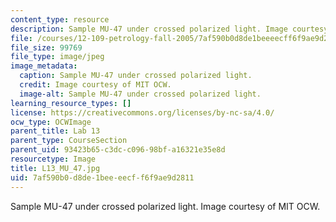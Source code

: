 ```yaml
---
content_type: resource
description: Sample MU-47 under crossed polarized light. Image courtesy of MIT OCW.
file: /courses/12-109-petrology-fall-2005/7af590b0d8de1beeeecff6f9ae9d2811_L13_MU_47.jpg
file_size: 99769
file_type: image/jpeg
image_metadata:
  caption: Sample MU-47 under crossed polarized light.
  credit: Image courtesy of MIT OCW.
  image-alt: Sample MU-47 under crossed polarized light.
learning_resource_types: []
license: https://creativecommons.org/licenses/by-nc-sa/4.0/
ocw_type: OCWImage
parent_title: Lab 13
parent_type: CourseSection
parent_uid: 93423b65-c3dc-c096-98bf-a16321e35e8d
resourcetype: Image
title: L13_MU_47.jpg
uid: 7af590b0-d8de-1bee-eecf-f6f9ae9d2811
---
```

Sample MU-47 under crossed polarized light. Image courtesy of MIT OCW.